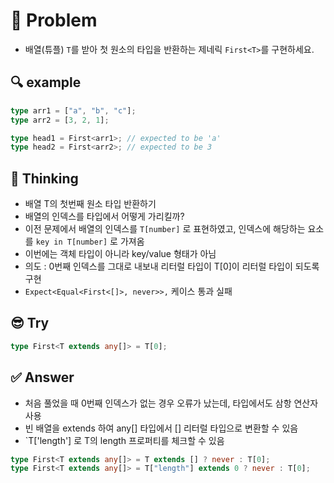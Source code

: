 # 📘 Problem

- 배열(튜플) `T`를 받아 첫 원소의 타입을 반환하는 제네릭 `First<T>`를 구현하세요.

## 🔍 example

```ts
type arr1 = ["a", "b", "c"];
type arr2 = [3, 2, 1];

type head1 = First<arr1>; // expected to be 'a'
type head2 = First<arr2>; // expected to be 3
```

## 💭 Thinking

- 배열 T의 첫번째 원소 타입 반환하기
- 배열의 인덱스를 타입에서 어떻게 가리킬까?
- 이전 문제에서 배열의 인덱스를 `T[number]` 로 표현하였고, 인덱스에 해당하는 요소를 `key in T[number]` 로 가져옴
- 이번에는 객체 타입이 아니라 key/value 형태가 아님
- 의도 : 0번째 인덱스를 그대로 내보내 리터럴 타입이 T[0]이 리터럴 타입이 되도록 구현
- `Expect<Equal<First<[]>, never>>,` 케이스 통과 실패

## 😎 Try

```ts
type First<T extends any[]> = T[0];
```

## ✅ Answer

- 처음 풀었을 때 0번째 인덱스가 없는 경우 오류가 났는데, 타입에서도 삼항 연산자 사용
- 빈 배열을 extends 하여 any[] 타입에서 [] 리터럴 타입으로 변환할 수 있음
- `T['length'] 로 T의 length 프로퍼티를 체크할 수 있음

```ts
type First<T extends any[]> = T extends [] ? never : T[0];
type First<T extends any[]> = T["length"] extends 0 ? never : T[0];
```
